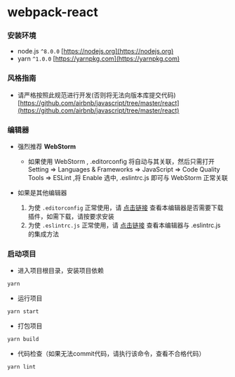 # webpack-react

### 安装环境

* node.js ```^8.0.0``` [https://nodejs.org](https://nodejs.org)
* yarn ```^1.0.0```  [https://yarnpkg.com](https://yarnpkg.com)

### 风格指南

* 请严格按照此规范进行开发(否则将无法向版本库提交代码) [https://github.com/airbnb/javascript/tree/master/react](https://github.com/airbnb/javascript/tree/master/react)

### 编辑器

* 强烈推荐 **WebStorm**
	* 如果使用 WebStorm , .editorconfig 将自动与其关联，然后只需打开 Setting =>
Languages & Frameworks => JavaScript => Code Quality Tools => ESLint ,将 Enable 选中, .eslintrc.js 即可与 WebStorm 正常关联

* 如果是其他编辑器
	1. 为使 ```.editorconfig``` 正常使用，请 [点击链接](http://editorconfig.org/#download) 查看本编辑器是否需要下载插件，如需下载，请按要求安装
	2. 为使 ```.eslintrc.js``` 正常使用，请 [点击链接](http://eslint.cn/docs/user-guide/integrations) 查看本编辑器与 .eslintrc.js 的集成方法

### 启动项目

* 进入项目根目录，安装项目依赖

```sh
yarn
```

* 运行项目

```sh
yarn start
```

* 打包项目

```sh
yarn build
```

* 代码检查（如果无法commit代码，请执行该命令，查看不合格代码）

```sh
yarn lint
```
